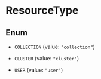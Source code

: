 

# ResourceType

## Enum


* `COLLECTION` (value: `"collection"`)

* `CLUSTER` (value: `"cluster"`)

* `USER` (value: `"user"`)


